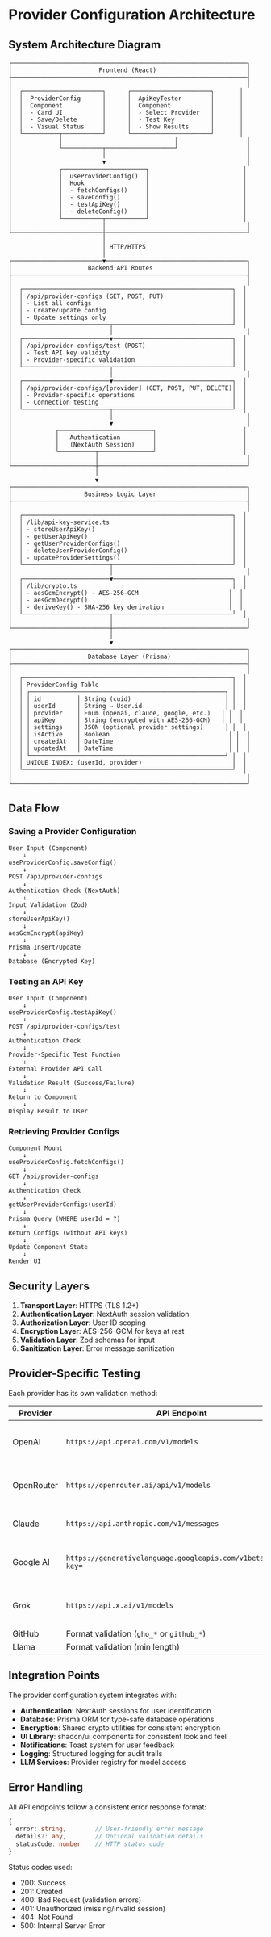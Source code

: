 # Provider Configuration Architecture

## System Architecture Diagram

```
┌─────────────────────────────────────────────────────────────────┐
│                        Frontend (React)                         │
├─────────────────────────────────────────────────────────────────┤
│                                                                 │
│  ┌──────────────────────┐      ┌──────────────────────┐       │
│  │  ProviderConfig      │      │  ApiKeyTester        │       │
│  │  Component           │      │  Component           │       │
│  │  - Card UI           │      │  - Select Provider   │       │
│  │  - Save/Delete       │      │  - Test Key          │       │
│  │  - Visual Status     │      │  - Show Results      │       │
│  └──────────┬───────────┘      └──────────┬───────────┘       │
│             │                               │                   │
│             └───────────┬───────────────────┘                   │
│                         │                                       │
│                         ▼                                       │
│             ┌───────────────────────┐                          │
│             │  useProviderConfig()  │                          │
│             │  Hook                 │                          │
│             │  - fetchConfigs()     │                          │
│             │  - saveConfig()       │                          │
│             │  - testApiKey()       │                          │
│             │  - deleteConfig()     │                          │
│             └───────────┬───────────┘                          │
│                         │                                       │
└─────────────────────────┼───────────────────────────────────────┘
                          │
                          │ HTTP/HTTPS
                          │
┌─────────────────────────▼───────────────────────────────────────┐
│                     Backend API Routes                          │
├─────────────────────────────────────────────────────────────────┤
│                                                                 │
│  ┌──────────────────────────────────────────────────────────┐  │
│  │ /api/provider-configs (GET, POST, PUT)                   │  │
│  │ - List all configs                                       │  │
│  │ - Create/update config                                   │  │
│  │ - Update settings only                                   │  │
│  └────────────────────────┬─────────────────────────────────┘  │
│                           │                                     │
│  ┌────────────────────────▼─────────────────────────────────┐  │
│  │ /api/provider-configs/test (POST)                        │  │
│  │ - Test API key validity                                  │  │
│  │ - Provider-specific validation                           │  │
│  └────────────────────────┬─────────────────────────────────┘  │
│                           │                                     │
│  ┌────────────────────────▼─────────────────────────────────┐  │
│  │ /api/provider-configs/[provider] (GET, POST, PUT, DELETE)│  │
│  │ - Provider-specific operations                           │  │
│  │ - Connection testing                                     │  │
│  └────────────────────────┬─────────────────────────────────┘  │
│                           │                                     │
│                           ▼                                     │
│            ┌──────────────────────────┐                        │
│            │   Authentication         │                        │
│            │   (NextAuth Session)     │                        │
│            └──────────┬───────────────┘                        │
│                       │                                         │
└───────────────────────┼─────────────────────────────────────────┘
                        │
                        ▼
┌─────────────────────────────────────────────────────────────────┐
│                    Business Logic Layer                         │
├─────────────────────────────────────────────────────────────────┤
│                                                                 │
│  ┌──────────────────────────────────────────────────────────┐  │
│  │ /lib/api-key-service.ts                                  │  │
│  │ - storeUserApiKey()                                      │  │
│  │ - getUserApiKey()                                        │  │
│  │ - getUserProviderConfigs()                               │  │
│  │ - deleteUserProviderConfig()                             │  │
│  │ - updateProviderSettings()                               │  │
│  └────────────────────────┬─────────────────────────────────┘  │
│                           │                                     │
│  ┌────────────────────────▼─────────────────────────────────┐  │
│  │ /lib/crypto.ts                                           │  │
│  │ - aesGcmEncrypt() - AES-256-GCM                         │  │
│  │ - aesGcmDecrypt()                                       │  │
│  │ - deriveKey() - SHA-256 key derivation                  │  │
│  └────────────────────────┬─────────────────────────────────┘  │
│                           │                                     │
└───────────────────────────┼─────────────────────────────────────┘
                            │
                            ▼
┌─────────────────────────────────────────────────────────────────┐
│                     Database Layer (Prisma)                     │
├─────────────────────────────────────────────────────────────────┤
│                                                                 │
│  ┌──────────────────────────────────────────────────────────┐  │
│  │ ProviderConfig Table                                     │  │
│  │ ┌──────────────────────────────────────────────────────┐ │  │
│  │ │ id          │ String (cuid)                          │ │  │
│  │ │ userId      │ String → User.id                       │ │  │
│  │ │ provider    │ Enum (openai, claude, google, etc.)   │ │  │
│  │ │ apiKey      │ String (encrypted with AES-256-GCM)   │ │  │
│  │ │ settings    │ JSON (optional provider settings)      │ │  │
│  │ │ isActive    │ Boolean                                 │ │  │
│  │ │ createdAt   │ DateTime                                │ │  │
│  │ │ updatedAt   │ DateTime                                │ │  │
│  │ └──────────────────────────────────────────────────────┘ │  │
│  │ UNIQUE INDEX: (userId, provider)                         │  │
│  └──────────────────────────────────────────────────────────┘  │
│                                                                 │
└─────────────────────────────────────────────────────────────────┘
```

## Data Flow

### Saving a Provider Configuration

```
User Input (Component)
    ↓
useProviderConfig.saveConfig()
    ↓
POST /api/provider-configs
    ↓
Authentication Check (NextAuth)
    ↓
Input Validation (Zod)
    ↓
storeUserApiKey()
    ↓
aesGcmEncrypt(apiKey)
    ↓
Prisma Insert/Update
    ↓
Database (Encrypted Key)
```

### Testing an API Key

```
User Input (Component)
    ↓
useProviderConfig.testApiKey()
    ↓
POST /api/provider-configs/test
    ↓
Authentication Check
    ↓
Provider-Specific Test Function
    ↓
External Provider API Call
    ↓
Validation Result (Success/Failure)
    ↓
Return to Component
    ↓
Display Result to User
```

### Retrieving Provider Configs

```
Component Mount
    ↓
useProviderConfig.fetchConfigs()
    ↓
GET /api/provider-configs
    ↓
Authentication Check
    ↓
getUserProviderConfigs(userId)
    ↓
Prisma Query (WHERE userId = ?)
    ↓
Return Configs (without API keys)
    ↓
Update Component State
    ↓
Render UI
```

## Security Layers

1. **Transport Layer**: HTTPS (TLS 1.2+)
2. **Authentication Layer**: NextAuth session validation
3. **Authorization Layer**: User ID scoping
4. **Encryption Layer**: AES-256-GCM for keys at rest
5. **Validation Layer**: Zod schemas for input
6. **Sanitization Layer**: Error message sanitization

## Provider-Specific Testing

Each provider has its own validation method:

| Provider | API Endpoint | Method |
|----------|--------------|--------|
| OpenAI | `https://api.openai.com/v1/models` | GET with Bearer token |
| OpenRouter | `https://openrouter.ai/api/v1/models` | GET with Bearer token |
| Claude | `https://api.anthropic.com/v1/messages` | POST with x-api-key |
| Google AI | `https://generativelanguage.googleapis.com/v1beta/models?key=` | GET with query param |
| Grok | `https://api.x.ai/v1/models` | GET with Bearer token |
| GitHub | Format validation (`gho_*` or `github_*`) | N/A |
| Llama | Format validation (min length) | N/A |

## Integration Points

The provider configuration system integrates with:

- **Authentication**: NextAuth sessions for user identification
- **Database**: Prisma ORM for type-safe database operations
- **Encryption**: Shared crypto utilities for consistent encryption
- **UI Library**: shadcn/ui components for consistent look and feel
- **Notifications**: Toast system for user feedback
- **Logging**: Structured logging for audit trails
- **LLM Services**: Provider registry for model access

## Error Handling

All API endpoints follow a consistent error response format:

```typescript
{
  error: string,        // User-friendly error message
  details?: any,        // Optional validation details
  statusCode: number    // HTTP status code
}
```

Status codes used:
- 200: Success
- 201: Created
- 400: Bad Request (validation errors)
- 401: Unauthorized (missing/invalid session)
- 404: Not Found
- 500: Internal Server Error
